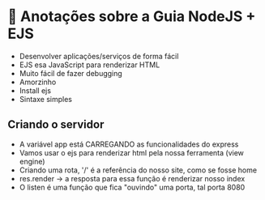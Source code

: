 # 🍄 Anotações sobre a Guia NodeJS + EJS

-   Desenvolver aplicações/serviços de forma fácil
-   EJS esa JavaScript para renderizar HTML
-   Muito fácil de fazer debugging
-   Amorzinho
-   Install ejs
-   Sintaxe simples

## Criando o servidor

-   A variável app está CARREGANDO as funcionalidades do express
-   Vamos usar o ejs para renderizar html pela nossa ferramenta (view engine)
-   Criando uma rota, '/' é a referência do nosso site, como se fosse home
-   res.render -> a resposta para essa função é renderizar nosso index
-   O listen é uma função que fica "ouvindo" uma porta, tal porta 8080
